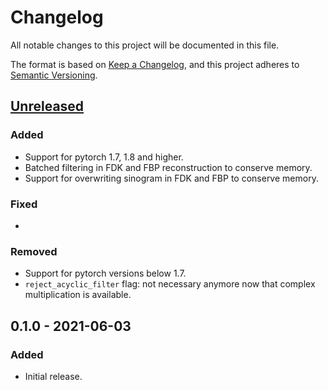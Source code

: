 # Changelog
All notable changes to this project will be documented in this file.

The format is based on [Keep a Changelog](https://keepachangelog.com/en/1.0.0/),
and this project adheres to [Semantic Versioning](https://semver.org/spec/v2.0.0.html).

## [Unreleased]
### Added
- Support for pytorch 1.7, 1.8 and higher.
- Batched filtering in FDK and FBP reconstruction to conserve memory.
- Support for overwriting sinogram in FDK and FBP to conserve memory.
### Fixed
- <insert-bugs-fixed-not-in-a-release-yet>
### Removed
- Support for pytorch versions below 1.7.
- `reject_acyclic_filter` flag: not necessary anymore now that complex
  multiplication is available.

## 0.1.0 - 2021-06-03
### Added
- Initial release.

[Unreleased]: https://www.github.com/ahendriksen/ts_algorithms/compare/v0.1.0...develop
